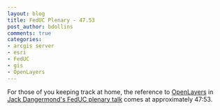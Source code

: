 ```yaml
---
layout: blog
title: FedUC Plenary - 47.53
post_author: bdollins
comments: true
categories:
- arcgis server
- esri
- FedUC
- gis
- OpenLayers
---
```


For those of you keeping track at home, the reference to <a href="http://www.openlayers.org/">OpenLayers</a> in <a href="http://www.esri.com/news/podcasts/audio/speaker/feduc08_dangermond.mp3">Jack Dangermond's FedUC plenary talk</a> comes at approximately 47:53.